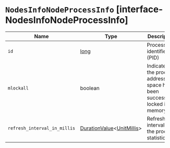 # `NodesInfoNodeProcessInfo` [interface-NodesInfoNodeProcessInfo]

| Name | Type | Description |
| - | - | - |
| `id` | [long](./long.md) | Process identifier (PID) |
| `mlockall` | boolean | Indicates if the process address space has been successfully locked in memory |
| `refresh_interval_in_millis` | [DurationValue](./DurationValue.md)<[UnitMillis](./UnitMillis.md)> | Refresh interval for the process statistics |
